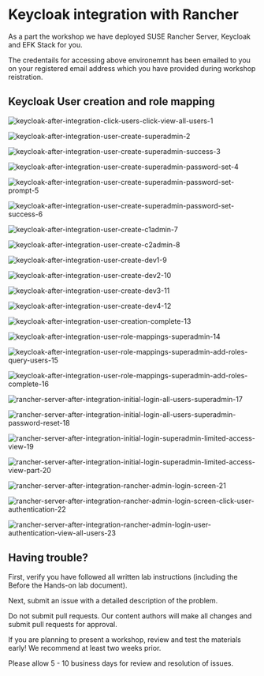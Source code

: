 # Keycloak integration with Rancher



As a part the workshop we have deployed SUSE Rancher Server, Keycloak and EFK Stack for you.

The credentails for accessing above environemnt has been emailed to you on your registered email address which you have provided during workshop reistration.





## Keycloak User creation and role mapping



![keycloak-after-integration-click-users-click-view-all-users-1](../images/keycloak-after-integration-click-users-click-view-all-users-1.jpg)





![keycloak-after-integration-user-create-superadmin-2](../images/keycloak-after-integration-user-create-superadmin-2.jpg)



![keycloak-after-integration-user-create-superadmin-success-3](../images/keycloak-after-integration-user-create-superadmin-success-3.jpg)







![keycloak-after-integration-user-create-superadmin-password-set-4](../images/keycloak-after-integration-user-create-superadmin-password-set-4.jpg)





![keycloak-after-integration-user-create-superadmin-password-set-prompt-5](../images/keycloak-after-integration-user-create-superadmin-password-set-prompt-5.jpg)







![keycloak-after-integration-user-create-superadmin-password-set-success-6](../images/keycloak-after-integration-user-create-superadmin-password-set-success-6.jpg)







![keycloak-after-integration-user-create-c1admin-7](../images/keycloak-after-integration-user-create-c1admin-7.jpg)



![keycloak-after-integration-user-create-c2admin-8](../images/keycloak-after-integration-user-create-c2admin-8.jpg)





![keycloak-after-integration-user-create-dev1-9](../images/keycloak-after-integration-user-create-dev1-9.jpg)







![keycloak-after-integration-user-create-dev2-10](../images/keycloak-after-integration-user-create-dev2-10.jpg)





![keycloak-after-integration-user-create-dev3-11](../images/keycloak-after-integration-user-create-dev3-11.jpg)







![keycloak-after-integration-user-create-dev4-12](../images/keycloak-after-integration-user-create-dev4-12.jpg)





![keycloak-after-integration-user-creation-complete-13](../images/keycloak-after-integration-user-creation-complete-13.jpg)





![keycloak-after-integration-user-role-mappings-superadmin-14](../images/keycloak-after-integration-user-role-mappings-superadmin-14.jpg)





![keycloak-after-integration-user-role-mappings-superadmin-add-roles-query-users-15](../images/keycloak-after-integration-user-role-mappings-superadmin-add-roles-query-users-15.jpg)



![keycloak-after-integration-user-role-mappings-superadmin-add-roles-complete-16](../images/keycloak-after-integration-user-role-mappings-superadmin-add-roles-complete-16.jpg)





![rancher-server-after-integration-initial-login-all-users-superadmin-17](../images/rancher-server-after-integration-initial-login-all-users-superadmin-17.jpg)





![rancher-server-after-integration-initial-login-all-users-superadmin-password-reset-18](../images/rancher-server-after-integration-initial-login-all-users-superadmin-password-reset-18.jpg)





![rancher-server-after-integration-initial-login-superadmin-limited-access-view-19](../images/rancher-server-after-integration-initial-login-superadmin-limited-access-view-19.jpg)





![rancher-server-after-integration-initial-login-superadmin-limited-access-view-part-20](../images/rancher-server-after-integration-initial-login-superadmin-limited-access-view-part-20.jpg)





![rancher-server-after-integration-rancher-admin-login-screen-21](../images/rancher-server-after-integration-rancher-admin-login-screen-21.jpg)







![rancher-server-after-integration-rancher-admin-login-screen-click-user-authentication-22](../images/rancher-server-after-integration-rancher-admin-login-screen-click-user-authentication-22.jpg)



![rancher-server-after-integration-rancher-admin-login-user-authentication-view-all-users-23](../images/rancher-server-after-integration-rancher-admin-login-user-authentication-view-all-users-23.jpg)

















































































## Having trouble?

First, verify you have followed all written lab instructions (including the Before the Hands-on lab document).

Next, submit an issue with a detailed description of the problem.

Do not submit pull requests. Our content authors will make all changes and submit pull requests for approval.

If you are planning to present a workshop, review and test the materials early! We recommend at least two weeks prior.

Please allow 5 - 10 business days for review and resolution of issues.